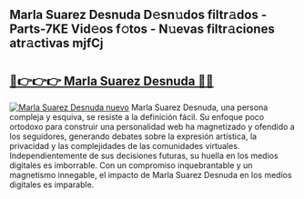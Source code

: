 ## Marla Suarez Desnuda D𝚎sn𝚞dos filtr𝚊dos - Parts-7KE Vid𝚎os f𝚘tos - N𝚞evas filtr𝚊ciones atr𝚊ctivas mjfCj

# <h2><a href="http://mb8z9s.tromn.icu/?c=Marla+Suarez+Desnuda">🔗👉👉👉 Marla Suarez Desnuda 🔗🔗</a></h2>

[![Marla Suarez Desnuda nuevo](https://i.imgur.com/pEAQMta.gif)](http://mb8z9s.tromn.icu/?c=Marla+Suarez+Desnuda)
Marla Suarez Desnuda, una persona compleja y esquiva, se resiste a la definición fácil. Su enfoque poco ortodoxo para construir una personalidad web ha magnetizado y ofendido a los seguidores, generando debates sobre la expresión artística, la privacidad y las complejidades de las comunidades virtuales. Independientemente de sus decisiones futuras, su huella en los medios digitales es imborrable. Con un compromiso inquebrantable y un magnetismo innegable, el impacto de Marla Suarez Desnuda en los medios digitales es imparable.
